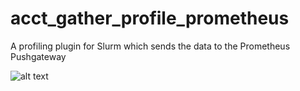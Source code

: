 # acct_gather_profile_prometheus

A profiling plugin for Slurm which sends the data to the Prometheus Pushgateway

![alt text](https://docs.google.com/drawings/d/e/2PACX-1vTfNbhKJjLL1YRm1IJ0J_Ga5k9mFkeEKUUMnppC3NiA6SsKUVtQ7HKFR-9aosTzhuKdPQmt9yUYP9wr/pub?w=1440&h=1080 "Prometheus Plugin Diagram")